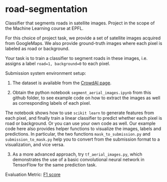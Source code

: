 # road-segmentation
Classifier that segments roads in satellite images. Project in the scope of the Machine Learning course at EPFL. 

For this choice of project task, we provide a set of satellite images acquired
from GoogleMaps. We also provide ground-truth images where each pixel is labeled
as road or background.

Your task is to train a classifier to segment roads in these images, i.e.
assigns a label `road=1, background=0` to each pixel.

Submission system environment setup:

1. The dataset is available from the
[CrowdAI page](https://www.crowdai.org/challenges/epfl-ml-road-segmentation).

2. Obtain the python notebook `segment_aerial_images.ipynb` from this github
folder, to see example code on how to extract the images as well as
corresponding labels of each pixel.

The notebook shows how to use `scikit learn` to generate features from each
pixel, and finally train a linear classifier to predict whether each pixel is
road or background. Or you can use your own code as well. Our example code here
also provides helper functions to visualize the images, labels and predictions.
In particular, the two functions `mask_to_submission.py` and
`submission_to_mask.py` help you to convert from the submission format to a
visualization, and vice versa.

3. As a more advanced approach, try `tf_aerial_images.py`, which demonstrates
the use of a basic convolutional neural network in TensorFlow for the same
prediction task.

Evaluation Metric:
 [F1 score](https://en.wikipedia.org/wiki/F1_score)
